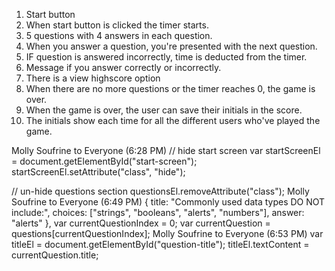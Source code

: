 1. Start button
2. When start button is clicked the timer starts.
3. 5 questions with 4 answers in each question.
4. When you answer a question, you're presented with the next question.
5. IF question is answered incorrectly, time is deducted from the timer. 
6. Message if you answer correctly or incorrectly.
7. There is a view highscore option
8. When there are no more questions or the timer reaches 0, the game is over.
9. When the game is over, the user can save their initials in the score. 
10. The initials show each time for all the different users who've played the game. 


Molly Soufrine to Everyone (6:28 PM)
// hide start screen
  var startScreenEl = document.getElementById("start-screen");
  startScreenEl.setAttribute("class", "hide");

  // un-hide questions section
  questionsEl.removeAttribute("class");
Molly Soufrine to Everyone (6:49 PM)
{
    title: "Commonly used data types DO NOT include:",
    choices: ["strings", "booleans", "alerts", "numbers"],
    answer: "alerts"
  },
var currentQuestionIndex = 0;
var currentQuestion = questions[currentQuestionIndex];
Molly Soufrine to Everyone (6:53 PM)
var titleEl = document.getElementById("question-title");
  titleEl.textContent = currentQuestion.title;
